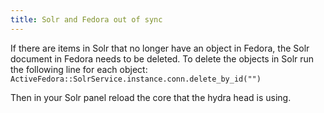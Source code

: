 ```yaml
---
title: Solr and Fedora out of sync
---
```

If there are items in Solr that no longer have an object in Fedora, the Solr document in Fedora needs to be deleted. To delete the objects in Solr run the following line for each object:
`ActiveFedora::SolrService.instance.conn.delete_by_id("")`

Then in your Solr panel reload the core that the hydra head is using.